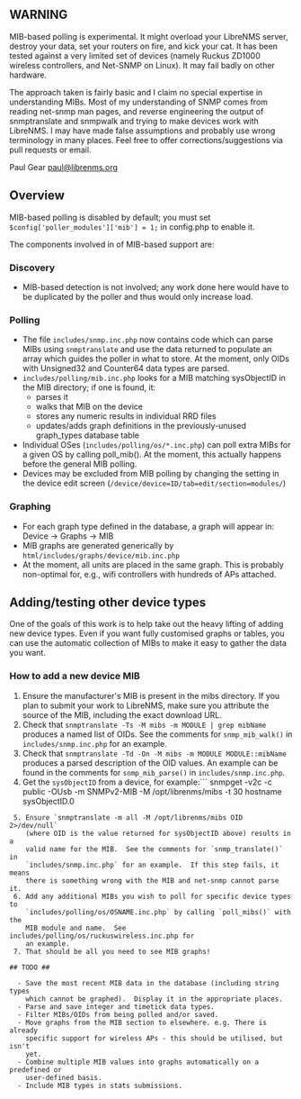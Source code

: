 ## WARNING ##

MIB-based polling is experimental.  It might overload your LibreNMS server,
destroy your data, set your routers on fire, and kick your cat.  It has been
tested against a very limited set of devices (namely Ruckus ZD1000 wireless
controllers, and Net-SNMP on Linux).  It may fail badly on other hardware.

The approach taken is fairly basic and I claim no special expertise in
understanding MIBs.  Most of my understanding of SNMP comes from reading
net-snmp man pages, and reverse engineering the output of snmptranslate and
snmpwalk and trying to make devices work with LibreNMS.  I may have made
false assumptions and probably use wrong terminology in many places.  Feel
free to offer corrections/suggestions via pull requests or email.

Paul Gear <paul@librenms.org>

## Overview ##

MIB-based polling is disabled by default; you must set
    `$config['poller_modules']['mib'] = 1;`
in config.php to enable it.

The components involved in of MIB-based support are:

### Discovery ###

  - MIB-based detection is not involved; any work done here would have to be
    duplicated by the poller and thus would only increase load.

### Polling ###

  - The file `includes/snmp.inc.php` now contains code which can parse MIBs
    using `snmptranslate` and use the data returned to populate an array
    which guides the poller in what to store.  At the moment, only OIDs with
    Unsigned32 and Counter64 data types are parsed.
  - `includes/polling/mib.inc.php` looks for a MIB matching sysObjectID in
    the MIB directory; if one is found, it:
    - parses it
    - walks that MIB on the device
    - stores any numeric results in individual RRD files
    - updates/adds graph definitions in the previously-unused graph_types
      database table
  - Individual OSes (`includes/polling/os/*.inc.php`) can poll extra MIBs
    for a given OS by calling poll_mib().  At the moment, this actually
    happens before the general MIB polling.
  - Devices may be excluded from MIB polling by changing the setting in the
    device edit screen (`/device/device=ID/tab=edit/section=modules/`)

### Graphing ###

  - For each graph type defined in the database, a graph will appear in:
	Device -> Graphs -> MIB
  - MIB graphs are generated generically by
    `html/includes/graphs/device/mib.inc.php`
  - At the moment, all units are placed in the same graph.  This is probably
    non-optimal for, e.g., wifi controllers with hundreds of APs attached.

## Adding/testing other device types ##

One of the goals of this work is to help take out the heavy lifting of
adding new device types.  Even if you want fully customised graphs or
tables, you can use the automatic collection of MIBs to make it easy to
gather the data you want.

### How to add a new device MIB ###

 1. Ensure the manufacturer's MIB is present in the mibs directory.  If you
    plan to submit your work to LibreNMS, make sure you attribute the source
    of the MIB, including the exact download URL.
 2. Check that `snmptranslate -Ts -M mibs -m MODULE | grep mibName` produces
    a named list of OIDs.  See the comments for `snmp_mib_walk()` in
    `includes/snmp.inc.php` for an example.
 3. Check that `snmptranslate -Td -On -M mibs -m MODULE MODULE::mibName`
    produces a parsed description of the OID values.  An example can be
    found in the comments for `snmp_mib_parse()` in `includes/snmp.inc.php`.
 4. Get the `sysObjectID` from a device, for example:```
snmpget -v2c -c public -OUsb -m SNMPv2-MIB -M /opt/librenms/mibs -t 30 hostname sysObjectID.0
```
 5. Ensure `snmptranslate -m all -M /opt/librenms/mibs OID 2>/dev/null`
    (where OID is the value returned for sysObjectID above) results in a
    valid name for the MIB.  See the comments for `snmp_translate()` in
    `includes/snmp.inc.php` for an example.  If this step fails, it means
    there is something wrong with the MIB and net-snmp cannot parse it.
 6. Add any additional MIBs you wish to poll for specific device types to
    `includes/polling/os/OSNAME.inc.php` by calling `poll_mibs()` with the
    MIB module and name.  See includes/polling/os/ruckuswireless.inc.php for
    an example.
 7. That should be all you need to see MIB graphs!

## TODO ##

  - Save the most recent MIB data in the database (including string types
    which cannot be graphed).  Display it in the appropriate places.
  - Parse and save integer and timetick data types.
  - Filter MIBs/OIDs from being polled and/or saved.
  - Move graphs from the MIB section to elsewhere. e.g. There is already
    specific support for wireless APs - this should be utilised, but isn't
    yet.
  - Combine multiple MIB values into graphs automatically on a predefined or
    user-defined basis.
  - Include MIB types in stats submissions.

